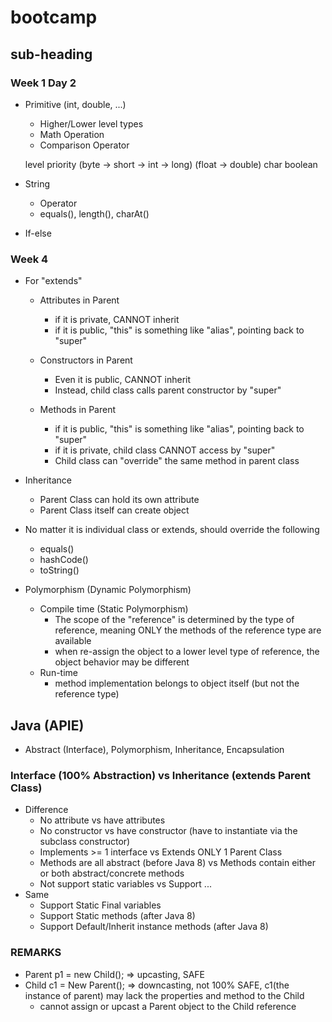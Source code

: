 # bootcamp

## sub-heading

### Week 1 Day 2
- Primitive (int, double, ...)
  - Higher/Lower level types
  - Math Operation
  - Comparison Operator

  level priority 
  (byte -> short -> int -> long)
  (float -> double)
  char
  boolean


- String
  - Operator
  - equals(), length(), charAt()
  
- If-else

### Week 4
- For "extends"
  - Attributes in Parent
    - if it is private, CANNOT inherit
    - if it is public, "this" is something like "alias", pointing back to "super"
  
  - Constructors in Parent 
    - Even it is public, CANNOT inherit
    - Instead, child class calls parent constructor by "super"

  - Methods in Parent
    - if it is public, "this" is something like "alias", pointing back to "super"
    - if it is private, child class CANNOT access by "super"
    - Child class can "override" the same method in parent class

- Inheritance
  - Parent Class can hold its own attribute
  - Parent Class itself can create object

- No matter it is individual class or extends, should override the following
  - equals()
  - hashCode()
  - toString()

- Polymorphism (Dynamic Polymorphism)
  - Compile time (Static Polymorphism)
    - The scope of the "reference" is determined by the type of reference, meaning ONLY the methods of the reference type are available
    - when re-assign the object to a lower level type of reference, the object behavior may be different
  - Run-time
    - method implementation belongs to object itself (but not the reference type)

## Java (APIE)
  - Abstract (Interface), Polymorphism, Inheritance, Encapsulation

### Interface (100% Abstraction) vs Inheritance (extends Parent Class)
- Difference
  - No attribute vs have attributes
  - No constructor vs have constructor (have to instantiate via the subclass constructor)
  - Implements >= 1 interface vs Extends ONLY 1 Parent Class
  - Methods are all abstract (before Java 8) vs Methods contain either or both abstract/concrete methods
  - Not support static variables vs Support ...
- Same
  - Support Static Final variables
  - Support Static methods (after Java 8)
  - Support Default/Inherit instance methods (after Java 8)



### REMARKS
- Parent p1 = new Child(); => upcasting, SAFE
- Child c1 = New Parent(); => downcasting, not 100% SAFE, c1(the instance of parent) may lack the properties and method to the Child
  - cannot assign or upcast a Parent object to the Child reference

